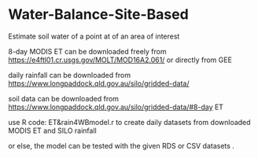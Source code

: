 # Water-Balance-Site-Based
Estimate soil water of a point at of an area of interest

8-day MODIS ET can be downloaded freely from https://e4ftl01.cr.usgs.gov/MOLT/MOD16A2.061/ or directly from GEE

daily rainfall can be downloaded from https://www.longpaddock.qld.gov.au/silo/gridded-data/

soil data can be downloaded from https://www.longpaddock.qld.gov.au/silo/gridded-data/#8-day ET

use R code: ET&rain4WBmodel.r to create daily datasets from downloaded MODIS ET and SILO rainfall

or else, the model can be tested with the given RDS or CSV datasets .
